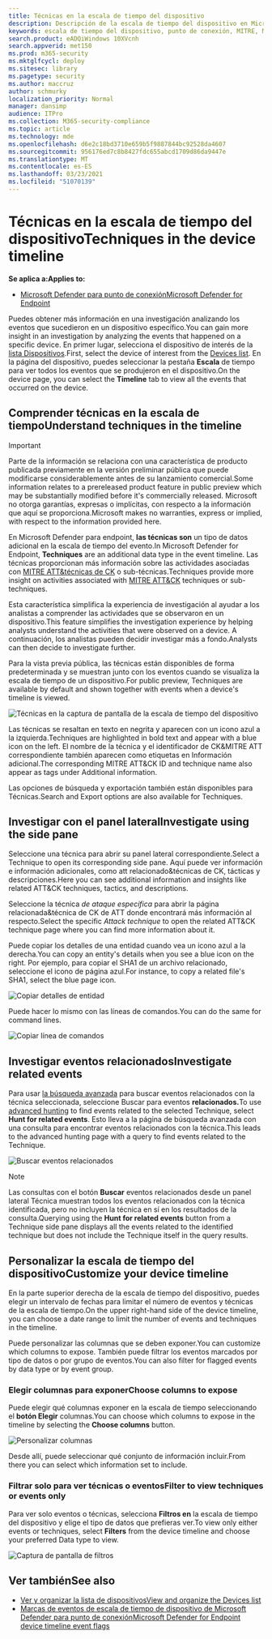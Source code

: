 ```yaml
---
title: Técnicas en la escala de tiempo del dispositivo
description: Descripción de la escala de tiempo del dispositivo en Microsoft Defender para endpoint
keywords: escala de tiempo del dispositivo, punto de conexión, MITRE, MITRE ATT&CK, técnicas, tácticas
search.product: eADQiWindows 10XVcnh
search.appverid: met150
ms.prod: m365-security
ms.mktglfcycl: deploy
ms.sitesec: library
ms.pagetype: security
ms.author: maccruz
author: schmurky
localization_priority: Normal
manager: dansimp
audience: ITPro
ms.collection: M365-security-compliance
ms.topic: article
ms.technology: mde
ms.openlocfilehash: d6e2c18bd3710e659b5f9887844bc92528da4607
ms.sourcegitcommit: 956176ed7c8b8427fdc655abcd1709d86da9447e
ms.translationtype: MT
ms.contentlocale: es-ES
ms.lasthandoff: 03/23/2021
ms.locfileid: "51070139"
---
```

# <a name="techniques-in-the-device-timeline"></a><span data-ttu-id="0a601-104">Técnicas en la escala de tiempo del dispositivo</span><span class="sxs-lookup"><span data-stu-id="0a601-104">Techniques in the device timeline</span></span>


<span data-ttu-id="0a601-105">**Se aplica a:**</span><span class="sxs-lookup"><span data-stu-id="0a601-105">**Applies to:**</span></span>
- [<span data-ttu-id="0a601-106">Microsoft Defender para punto de conexión</span><span class="sxs-lookup"><span data-stu-id="0a601-106">Microsoft Defender for Endpoint</span></span>](https://go.microsoft.com/fwlink/p/?linkid=2146631)


<span data-ttu-id="0a601-107">Puedes obtener más información en una investigación analizando los eventos que sucedieron en un dispositivo específico.</span><span class="sxs-lookup"><span data-stu-id="0a601-107">You can gain more insight in an investigation by analyzing the events that happened on a specific device.</span></span> <span data-ttu-id="0a601-108">En primer lugar, selecciona el dispositivo de interés de la [lista Dispositivos](machines-view-overview.md).</span><span class="sxs-lookup"><span data-stu-id="0a601-108">First, select the device of interest from the [Devices list](machines-view-overview.md).</span></span> <span data-ttu-id="0a601-109">En la página del dispositivo, puedes seleccionar la pestaña **Escala** de tiempo para ver todos los eventos que se produjeron en el dispositivo.</span><span class="sxs-lookup"><span data-stu-id="0a601-109">On the device page, you can select the **Timeline** tab to view all the events that occurred on the device.</span></span>

## <a name="understand-techniques-in-the-timeline"></a><span data-ttu-id="0a601-110">Comprender técnicas en la escala de tiempo</span><span class="sxs-lookup"><span data-stu-id="0a601-110">Understand techniques in the timeline</span></span>

>[!IMPORTANT]
><span data-ttu-id="0a601-111">Parte de la información se relaciona con una característica de producto publicada previamente en la versión preliminar pública que puede modificarse considerablemente antes de su lanzamiento comercial.</span><span class="sxs-lookup"><span data-stu-id="0a601-111">Some information relates to a prereleased product feature in public preview which may be substantially modified before it's commercially released.</span></span> <span data-ttu-id="0a601-112">Microsoft no otorga garantías, expresas o implícitas, con respecto a la información que aquí se proporciona.</span><span class="sxs-lookup"><span data-stu-id="0a601-112">Microsoft makes no warranties, express or implied, with respect to the information provided here.</span></span>

<span data-ttu-id="0a601-113">En Microsoft Defender para endpoint, **las técnicas son** un tipo de datos adicional en la escala de tiempo del evento.</span><span class="sxs-lookup"><span data-stu-id="0a601-113">In Microsoft Defender for Endpoint, **Techniques** are an additional data type in the event timeline.</span></span> <span data-ttu-id="0a601-114">Las técnicas proporcionan más información sobre las actividades asociadas con [MITRE ATT&técnicas de CK](https://attack.mitre.org/) o sub-técnicas.</span><span class="sxs-lookup"><span data-stu-id="0a601-114">Techniques provide more insight on activities associated with [MITRE ATT&CK](https://attack.mitre.org/) techniques or sub-techniques.</span></span> 

<span data-ttu-id="0a601-115">Esta característica simplifica la experiencia de investigación al ayudar a los analistas a comprender las actividades que se observaron en un dispositivo.</span><span class="sxs-lookup"><span data-stu-id="0a601-115">This feature simplifies the investigation experience by helping analysts understand the activities that were observed on a device.</span></span> <span data-ttu-id="0a601-116">A continuación, los analistas pueden decidir investigar más a fondo.</span><span class="sxs-lookup"><span data-stu-id="0a601-116">Analysts can then decide to investigate further.</span></span>

<span data-ttu-id="0a601-117">Para la vista previa pública, las técnicas están disponibles de forma predeterminada y se muestran junto con los eventos cuando se visualiza la escala de tiempo de un dispositivo.</span><span class="sxs-lookup"><span data-stu-id="0a601-117">For public preview, Techniques are available by default and shown together with events when a device's timeline is viewed.</span></span> 

![Técnicas en la captura de pantalla de la escala de tiempo del dispositivo](images/device-timeline-2.png)

<span data-ttu-id="0a601-119">Las técnicas se resaltan en texto en negrita y aparecen con un icono azul a la izquierda.</span><span class="sxs-lookup"><span data-stu-id="0a601-119">Techniques are highlighted in bold text and appear with a blue icon on the left.</span></span> <span data-ttu-id="0a601-120">El nombre de la técnica y el identificador de CK&MITRE ATT correspondiente también aparecen como etiquetas en Información adicional.</span><span class="sxs-lookup"><span data-stu-id="0a601-120">The corresponding MITRE ATT&CK ID and technique name also appear as tags under Additional information.</span></span> 

<span data-ttu-id="0a601-121">Las opciones de búsqueda y exportación también están disponibles para Técnicas.</span><span class="sxs-lookup"><span data-stu-id="0a601-121">Search and Export options are also available for Techniques.</span></span>

## <a name="investigate-using-the-side-pane"></a><span data-ttu-id="0a601-122">Investigar con el panel lateral</span><span class="sxs-lookup"><span data-stu-id="0a601-122">Investigate using the side pane</span></span>

<span data-ttu-id="0a601-123">Seleccione una técnica para abrir su panel lateral correspondiente.</span><span class="sxs-lookup"><span data-stu-id="0a601-123">Select a Technique to open its corresponding side pane.</span></span> <span data-ttu-id="0a601-124">Aquí puede ver información e información adicionales, como att relacionado&técnicas de CK, tácticas y descripciones.</span><span class="sxs-lookup"><span data-stu-id="0a601-124">Here you can see additional information and insights like related ATT&CK techniques, tactics, and descriptions.</span></span> 

<span data-ttu-id="0a601-125">Seleccione la técnica *de ataque específica* para abrir la página relacionada&técnica de CK de ATT donde encontrará más información al respecto.</span><span class="sxs-lookup"><span data-stu-id="0a601-125">Select the specific *Attack technique* to open the related ATT&CK technique page where you can find more information about it.</span></span>

<span data-ttu-id="0a601-126">Puede copiar los detalles de una entidad cuando vea un icono azul a la derecha.</span><span class="sxs-lookup"><span data-stu-id="0a601-126">You can copy an entity's details when you see a blue icon on the right.</span></span> <span data-ttu-id="0a601-127">Por ejemplo, para copiar el SHA1 de un archivo relacionado, seleccione el icono de página azul.</span><span class="sxs-lookup"><span data-stu-id="0a601-127">For instance, to copy a related file's SHA1, select the blue page icon.</span></span>

![Copiar detalles de entidad](images/techniques-side-pane-clickable.png)

<span data-ttu-id="0a601-129">Puede hacer lo mismo con las líneas de comandos.</span><span class="sxs-lookup"><span data-stu-id="0a601-129">You can do the same for command lines.</span></span>

![Copiar línea de comandos](images/techniques-side-pane-command.png)


## <a name="investigate-related-events"></a><span data-ttu-id="0a601-131">Investigar eventos relacionados</span><span class="sxs-lookup"><span data-stu-id="0a601-131">Investigate related events</span></span>

<span data-ttu-id="0a601-132">Para usar [la búsqueda avanzada](advanced-hunting-overview.md) para buscar eventos relacionados con la técnica seleccionada, seleccione Buscar para eventos **relacionados.**</span><span class="sxs-lookup"><span data-stu-id="0a601-132">To use [advanced hunting](advanced-hunting-overview.md) to find events related to the selected Technique, select **Hunt for related events**.</span></span> <span data-ttu-id="0a601-133">Esto lleva a la página de búsqueda avanzada con una consulta para encontrar eventos relacionados con la técnica.</span><span class="sxs-lookup"><span data-stu-id="0a601-133">This leads to the advanced hunting page with a query to find events related to the Technique.</span></span>

![Buscar eventos relacionados](images/techniques-hunt-for-related-events.png)

>[!NOTE]
><span data-ttu-id="0a601-135">Las consultas con el botón **Buscar** eventos relacionados desde un panel lateral Técnica muestran todos los eventos relacionados con la técnica identificada, pero no incluyen la técnica en sí en los resultados de la consulta.</span><span class="sxs-lookup"><span data-stu-id="0a601-135">Querying using the **Hunt for related events** button from a Technique side pane displays all the events related to the identified technique but does not include the Technique itself in the query results.</span></span>


## <a name="customize-your-device-timeline"></a><span data-ttu-id="0a601-136">Personalizar la escala de tiempo del dispositivo</span><span class="sxs-lookup"><span data-stu-id="0a601-136">Customize your device timeline</span></span>

<span data-ttu-id="0a601-137">En la parte superior derecha de la escala de tiempo del dispositivo, puedes elegir un intervalo de fechas para limitar el número de eventos y técnicas de la escala de tiempo.</span><span class="sxs-lookup"><span data-stu-id="0a601-137">On the upper right-hand side of the device timeline, you can choose a date range to limit the number of events and techniques in the timeline.</span></span> 

<span data-ttu-id="0a601-138">Puede personalizar las columnas que se deben exponer.</span><span class="sxs-lookup"><span data-stu-id="0a601-138">You can customize which columns to expose.</span></span> <span data-ttu-id="0a601-139">También puede filtrar los eventos marcados por tipo de datos o por grupo de eventos.</span><span class="sxs-lookup"><span data-stu-id="0a601-139">You can also filter for flagged events by data type or by event group.</span></span>

### <a name="choose-columns-to-expose"></a><span data-ttu-id="0a601-140">Elegir columnas para exponer</span><span class="sxs-lookup"><span data-stu-id="0a601-140">Choose columns to expose</span></span>
<span data-ttu-id="0a601-141">Puede elegir qué columnas exponer en la escala de tiempo seleccionando el **botón Elegir** columnas.</span><span class="sxs-lookup"><span data-stu-id="0a601-141">You can choose which columns to expose in the timeline by selecting the **Choose columns** button.</span></span>

![Personalizar columnas](images/filter-customize-columns.png)

<span data-ttu-id="0a601-143">Desde allí, puede seleccionar qué conjunto de información incluir.</span><span class="sxs-lookup"><span data-stu-id="0a601-143">From there you can select which information set to include.</span></span>

### <a name="filter-to-view-techniques-or-events-only"></a><span data-ttu-id="0a601-144">Filtrar solo para ver técnicas o eventos</span><span class="sxs-lookup"><span data-stu-id="0a601-144">Filter to view techniques or events only</span></span>

<span data-ttu-id="0a601-145">Para ver solo eventos o técnicas, selecciona **Filtros en** la escala de tiempo del dispositivo y elige el tipo de datos que prefieras ver.</span><span class="sxs-lookup"><span data-stu-id="0a601-145">To view only either events or techniques, select **Filters** from the device timeline and choose your preferred Data type to view.</span></span>

![Captura de pantalla de filtros](images/device-timeline-filters.png)



## <a name="see-also"></a><span data-ttu-id="0a601-147">Ver también</span><span class="sxs-lookup"><span data-stu-id="0a601-147">See also</span></span>
- [<span data-ttu-id="0a601-148">Ver y organizar la lista de dispositivos</span><span class="sxs-lookup"><span data-stu-id="0a601-148">View and organize the Devices list</span></span>](machines-view-overview.md)
- [<span data-ttu-id="0a601-149">Marcas de eventos de escala de tiempo de dispositivo de Microsoft Defender para punto de conexión</span><span class="sxs-lookup"><span data-stu-id="0a601-149">Microsoft Defender for Endpoint device timeline event flags</span></span>](device-timeline-event-flag.md) 


 
